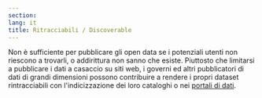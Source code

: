 ```yaml
---
section: 
lang: it
title: Ritracciabili / Discoverable
---
```


Non è sufficiente per pubblicare gli open data se i potenziali utenti non riescono a trovarli, o addirittura non sanno che esiste. Piuttosto che limitarsi a pubblicare i dati a casaccio su siti web, i governi ed altri pubblicatori di dati di grandi dimensioni possono contribuire a rendere i propri dataset rintracciabili con l'indicizzazione dei loro cataloghi o nei [portali di dati](/glossary/it/data-portals).
